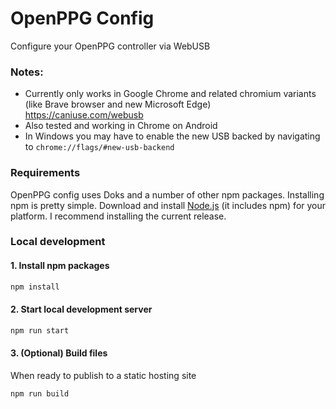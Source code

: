 # OpenPPG Config

 Configure your OpenPPG controller via WebUSB

### Notes:

- Currently only works in Google Chrome and related chromium variants (like Brave browser and new Microsoft Edge) https://caniuse.com/webusb
- Also tested and working in Chrome on Android
- In Windows you may have to enable the new USB backed by navigating to `chrome://flags/#new-usb-backend`

### Requirements

OpenPPG config uses Doks and a number of other npm packages. Installing npm is pretty simple. Download and install [Node.js](https://nodejs.org/) (it includes npm) for your platform. I recommend installing the current release.

### Local development

#### 1. Install npm packages

```bash
npm install
```

#### 2. Start local development server

```bash
npm run start
```

#### 3. (Optional)  Build files
When ready to publish to a static hosting site

```bash
npm run build
```
